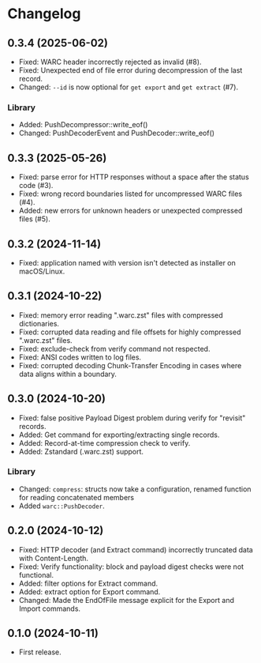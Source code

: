 # Changelog

## 0.3.4 (2025-06-02)

* Fixed: WARC header incorrectly rejected as invalid (#8).
* Fixed: Unexpected end of file error during decompression of the last record.
* Changed: `--id` is now optional for `get export` and `get extract` (#7).

### Library

* Added: PushDecompressor::write_eof()
* Changed: PushDecoderEvent and PushDecoder::write_eof()

## 0.3.3 (2025-05-26)

* Fixed: parse error for HTTP responses without a space after the status code (#3).
* Fixed: wrong record boundaries listed for uncompressed WARC files (#4).
* Added: new errors for unknown headers or unexpected compressed files (#5).

## 0.3.2 (2024-11-14)

* Fixed: application named with version isn't detected as installer on macOS/Linux.

## 0.3.1 (2024-10-22)

* Fixed: memory error reading ".warc.zst" files with compressed dictionaries.
* Fixed: corrupted data reading and file offsets for highly compressed ".warc.zst" files.
* Fixed: exclude-check from verify command not respected.
* Fixed: ANSI codes written to log files.
* Fixed: corrupted decoding Chunk-Transfer Encoding in cases where data aligns within a boundary.

## 0.3.0 (2024-10-20)

* Fixed: false positive Payload Digest problem during verify for "revisit" records.
* Added: Get command for exporting/extracting single records.
* Added: Record-at-time compression check to verify.
* Added: Zstandard (.warc.zst) support.

### Library

* Changed: `compress`: structs now take a configuration, renamed function for reading concatenated members
* Added `warc::PushDecoder`.

## 0.2.0 (2024-10-12)

* Fixed: HTTP decoder (and Extract command) incorrectly truncated data with Content-Length.
* Fixed: Verify functionality: block and payload digest checks were not functional.
* Added: filter options for Extract command.
* Added: extract option for Export command.
* Changed: Made the EndOfFile message explicit for the Export and Import commands.

## 0.1.0 (2024-10-11)

* First release.
